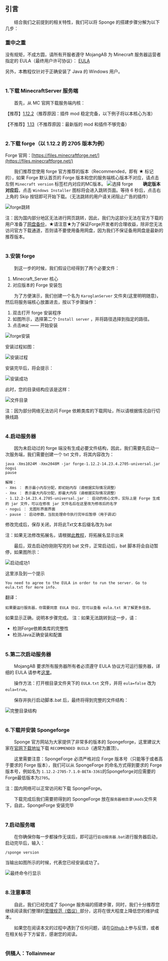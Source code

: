 ## 引言
&emsp;&emsp;结合我们之前提到的相关特性，我们可以将 Sponge 的搭建步骤分解为以下几步：
### 重中之重
没有规矩，不成方圆，请所有开服者遵守 MojangAB 为 Minecraft 服务器运营者指定的 EULA（最终用户许可协议）：
[EULA](https://account.mojang.com/documents/minecraft_eula)

另外，本教程仅针对于正确安装了 Java 的 Windows 用户。

#

### 1.下载 MinecraftServer 服务端
&emsp;&emsp;首先，从 MC 官网下载服务端内核：

【推荐】[1.12.2](http://s3.amazonaws.com/Minecraft.Download/versions/1.12.2/minecraft_server.1.12.2.jar)（推荐原因：插件 mod 稳定完备，以下例子将以本核心为准）

【不推荐】[1.13](https://launcher.mojang.com/mc/game/1.13/server/d0caafb8438ebd206f99930cfaecfa6c9a13dca0/server.jar)（不推荐原因：最新版的 mod 和插件不够完备）

#

### 2.下载 forge（以 1.12.2 的 2705 版本为例）
Forge 官网：[https://files.minecraftforge.net/](https://files.minecraftforge.net/)

&emsp;&emsp;我们推荐您使用 forge 官方推荐的版本（Recommended，即有 ★ 标记的），如果 Forge 默认首页的 Forge 版本和您的服务端核心版本不对应，请点击左侧 `Minecraft version` 标签栏内对应的MC版本。
![选择 forge ](https://github.com/Tollainmear/Guide-book-for-sponginism-survivors/blob/master/%E5%9B%BE%E4%BE%8B/%E6%90%AD%E5%BB%BASponge%E6%9C%8D%E5%8A%A1%E7%AB%AF/%E4%B8%8B%E8%BD%BDforge.png?raw=true)
&emsp;&emsp;**确定版本对应后**，点击 `Windows Installer` 图标将会进入跳转页面。等待 6 秒后，点击右上角的 Skip 按钮即可开始下载。（无法跳转的用户请关闭阻止广告的插件）

![forge跳转](https://raw.githubusercontent.com/Tollainmear/Guide-book-for-sponginism-survivors/master/%E5%9B%BE%E4%BE%8B/%E6%90%AD%E5%BB%BASponge%E6%9C%8D%E5%8A%A1%E7%AB%AF/forge%E4%B8%8B%E8%BD%BD-%E8%B7%B3%E8%BD%AC%E7%95%8C%E9%9D%A2.png)

注：因为国内部分地区无法进行网页跳转，因此，我们为这部分无法在官方下载的用户准备了[网盘备份](https://pan.baidu.com/s/1bMcI0wJ16lbAI-Xfbvb4Wg)，★请注意★为了保证Forge开发者的合理收益，除非您无法访问官方下载通道，否则请不要使用备用网盘，因为我们不保证备用网盘是最新的推荐版本。

#

### 3.安装 forge
&emsp;&emsp;到这一步的时候，我们假设已经得到了两个必要文件：
1. Minecraft_Server 核心
2. 对应版本的 Forge 安装包

&emsp;&emsp;为了方便演示，我们创建一个名为 `KaroglanServer` 文件夹(这里明明随意)，然后将服务端核心放置进去，按以下步骤操作：
1. 双击打开 forge 安装程序
2. 如图所示，选择第二个 `Install server` ，并将路径选择到指定的路径。
3. 点击`确定` —— 开始安装

![forge安装](https://raw.githubusercontent.com/Tollainmear/Guide-book-for-sponginism-survivors/master/%E5%9B%BE%E4%BE%8B/%E6%90%AD%E5%BB%BASponge%E6%9C%8D%E5%8A%A1%E7%AB%AF/forge%E5%AE%89%E8%A3%85.png)

安装过程如图：

![安装过程](https://raw.githubusercontent.com/Tollainmear/Guide-book-for-sponginism-survivors/master/%E5%9B%BE%E4%BE%8B/%E6%90%AD%E5%BB%BASponge%E6%9C%8D%E5%8A%A1%E7%AB%AF/forge%E5%AE%89%E8%A3%85-%E7%95%8C%E9%9D%A2.png)

安装完毕后，将会提示：

![安装成功](https://raw.githubusercontent.com/Tollainmear/Guide-book-for-sponginism-survivors/master/%E5%9B%BE%E4%BE%8B/%E6%90%AD%E5%BB%BASponge%E6%9C%8D%E5%8A%A1%E7%AB%AF/forge%E5%AE%89%E8%A3%85-%E6%88%90%E5%8A%9F.png)

此时，您的目录结构应该是这样：

![文件目录](https://raw.githubusercontent.com/Tollainmear/Guide-book-for-sponginism-survivors/master/%E5%9B%BE%E4%BE%8B/%E6%90%AD%E5%BB%BASponge%E6%9C%8D%E5%8A%A1%E7%AB%AF/%E5%90%AF%E5%8A%A8%E5%89%8D.png)

注：因为部分网络无法访问 Forge 依赖类库的下载网址，所以请根据情况自行切换线路

#

### 4.启动服务器
&emsp;&emsp;因为未启动过的 forge 端没有生成必要文件结构，因此，我们需要先启动一次服务端，我们需要创建一个 txt 文件，将其内容改为：

```
java -Xms1024M -Xmx2048M -jar forge-1.12.2-14.23.4.2705-universal.jar nogui
pause
```

```
解释：
- Xms ： 表示最小内存分配，即初始内存（请根据实际情况调整）
- Xmx ： 表示最大内存分配，即最大内存（请根据实际情况调整）
- 1.12.2-14.23.4.2705-universal.jar ： 启动的核心文件，实际上是 Forge 生成的 jar 文件，可以在修改 jar 文件名后在这里改为修改后的名字
- nogui ： 无图形界面界面
- pause ： 启动参数，当批处理命令执行完毕后暂停（用于调试）
```

修改完成后，保存关闭，并将此Txt文本后缀名改为.bat

注：如果无法修改拓展名，请根据[此教程](https://jingyan.baidu.com/article/b7001fe14f5cbe0e7282ddf5.html)，将拓展名显示出来

&emsp;&emsp;最后，双击启动你刚刚写完的 bat 文件，正常启动后，bat 脚本将会自动暂停，如果图所示：

![启动成功1](https://raw.githubusercontent.com/Tollainmear/Guide-book-for-sponginism-survivors/master/%E5%9B%BE%E4%BE%8B/%E6%90%AD%E5%BB%BASponge%E6%9C%8D%E5%8A%A1%E7%AB%AF/%E5%90%AF%E5%8A%A8%E5%90%8E.png)

这里涉及到一个提示
```
You need to agree to the EULA in order to run the server. Go to eula.txt for more info.
```
翻译：
```
如果要运行服务器，你需要同意 EULA 协议，您可以查看 eula.txt 来了解更多信息。
```

如果显示正确，说明本步骤完成。
注：如果无法跳转到这一步，请：
- 检测Forge依赖类库的完整性
- 检测Java正确安装和配置

#

### 5.第二次启动服务器
&emsp;&emsp;MojangAB 要求所有服务器所有者必须遵守 EULA 协议方可运行服务器，详细的 EULA 请参考[这里](https://account.mojang.com/documents/minecraft_eula)。

&emsp;&emsp;操作方法：打开根目录文件夹下的 `EULA.txt` 文件，并将 `eula=false` 改为 `eula=true`。

&emsp;&emsp;保存并执行启动脚本.bat 后，最终将得到完整的文件结构：

![完整目录结构](https://raw.githubusercontent.com/Tollainmear/Guide-book-for-sponginism-survivors/master/%E5%9B%BE%E4%BE%8B/%E6%90%AD%E5%BB%BASponge%E6%9C%8D%E5%8A%A1%E7%AB%AF/%E7%AC%AC%E4%BA%8C%E6%AC%A1%E5%90%AF%E5%8A%A8%E5%AE%8C%E6%88%90.png)

#

### 6.下载并安装 Spongeforge
&emsp;&emsp;Sponge 官方网站为大家提供了非常多的版本的 Spongeforge，这里建议大家在[官网下载地址](https://www.spongepowered.org/downloads/spongeforge/stable/1.12.2)下载 `RECOMMENDED BUILD`（通常为置顶）。

&emsp;&emsp;这里需要注意：SpongeForge 必须严格对应 Forge 版本号（只能等于或者高于要求的 Forge 版本），我们可以从 SpongeForge 的命名方式得到要求的 Forge 版本号，例如名为 `1.12.2-2705-7.1.0-BETA-3361`的Spongeforge对应需要的Forge最低版本为`2705`。

注：国内网络可以正常访问和下载 SpongeForge。

&emsp;&emsp;下载完成后我们需要把得到的 SpongeForge 放在`服务器根目录\mods`文件夹下，自此，SpongeForge 安装完毕

#

### 7.启动服务端
&emsp;&emsp;在你确保你每一步都操作无误后，即可运行`启动服务器.bat`进行服务器启动，启动完毕后，输入：
```
/sponge version
```
当输出如图所示的时候，代表您已经安装成功了。

![最终命令行显示](https://raw.githubusercontent.com/Tollainmear/Guide-book-for-sponginism-survivors/master/%E5%9B%BE%E4%BE%8B/%E6%90%AD%E5%BB%BASponge%E6%9C%8D%E5%8A%A1%E7%AB%AF/%E6%9C%80%E7%BB%88%E5%91%BD%E4%BB%A4%E8%A1%8C%E6%98%BE%E7%A4%BA.png)

#

### 8.注意事项
&emsp;&emsp;自此，我们已经完成了 Sponge 服务端的搭建步骤，同时，我们十分推荐您继续阅读我们整理的[管理规范（倡议）](未完成)部分，这将在很大程度上降低您的维护成本。

&emsp;&emsp;如果您在阅读本文的过程中遇到了任何问题，请在[Github](https://github.com/Tollainmear/Guide-book-for-sponginism-survivors/issues)上参与反馈，或者在相关帖子下方留言，感谢您的阅读。

#

### 供稿人：Tollainmear